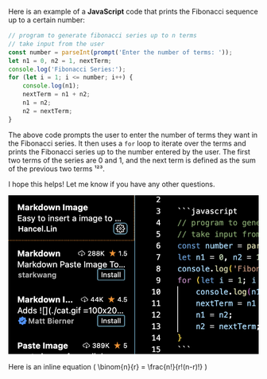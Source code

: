 Here is an example of a **JavaScript** code that prints the Fibonacci sequence up to a certain number:

```javascript
// program to generate fibonacci series up to n terms
// take input from the user
const number = parseInt(prompt('Enter the number of terms: '));
let n1 = 0, n2 = 1, nextTerm;
console.log('Fibonacci Series:');
for (let i = 1; i <= number; i++) {
    console.log(n1);
    nextTerm = n1 + n2;
    n1 = n2;
    n2 = nextTerm;
}
```

The above code prompts the user to enter the number of terms they want in the Fibonacci series. It then uses a `for` loop to iterate over the terms and prints the Fibonacci series up to the number entered by the user. The first two terms of the series are 0 and 1, and the next term is defined as the sum of the previous two terms ¹²³.

I hope this helps! Let me know if you have any other questions.



![picture 0](images/11b627a94e78864de4e06d702957913dafd3a18202ac2828affc716190be3957.png)  


Here is an inline equation \( \binom{n}{r} = \frac{n!}{r!(n-r)!} \)



